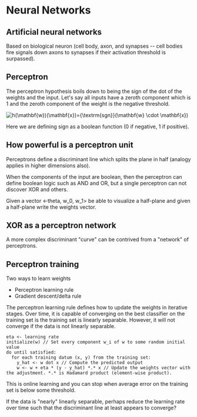 Neural Networks
===============

Artificial neural networks
--------------------------

Based on biological neuron (cell body, axon, and synapses -- cell bodies fire signals down axons to synapses if their activation threshold is surpassed).

Perceptron
----------

The perceptron hypothesis boils down to being the sign of the dot of the weights and the input. Let's say all inputs have a zeroth component which is 1 and the zeroth component of the weight is the negative threshold.

<img src="http://s.wordpress.com/latex.php?latex=h%28%5Cmathbf%7Bw%7D%29%28%5Cmathbf%7Bx%7D%29%3D%7B%5Ctextrm%7Bsgn%7D%7D%28%5Cmathbf%7Bw%7D%20%5Ccdot%20%5Cmathbf%7Bx%7D%29&amp;bg=ffffff&amp;fg=000000&amp;s=0" alt="h(\mathbf{w})(\mathbf{x})={\textrm{sgn}}(\mathbf{w} \cdot \mathbf{x})" title="h(\mathbf{w})(\mathbf{x})={\textrm{sgn}}(\mathbf{w} \cdot \mathbf{x})" class="latex">

Here we are defining sign as a boolean function (0 if negative, 1 if positive).

How powerful is a perceptron unit
---------------------------------

Perceptrons define a discriminant line which splits the plane in half (analogy applies in higher dimensions also).

When the components of the input are boolean, then the perceptron can define boolean logic such as AND and OR, but a single perceptron can not discover XOR and others.

Given a vector <-theta, w_0, w_1> be able to visualize a half-plane and given a half-plane write the weights vector.

XOR as a perceptron network
---------------------------

A more complex discriminant "curve" can be contrived from a "network" of perceptrons.


Perceptron training
-------------------

Two ways to learn weights

* Perceptron learning rule
* Gradient descent/delta rule

The perceptron learning rule defines how to update the weights in iterative stages. Over time, it is capable of converging on the best classifier on the training set is the training set is linearly separable. However, it will not converge if the data is not linearly separable.

```
eta <- learning rate
initialize(w) // Set every component w_i of w to some random initial value
do until satisfied: 
  for each training datum (x, y) from the training set:
    y_hat <- w dot x // Compute the predicted output
    w <- w + eta * (y - y_hat) *.* x // Update the weights vector with the adjustment. *.* is Hadamard product (element-wise product).

```

This is online learning and you can stop when average error on the training set is below some threshold.

If the data is "nearly" linearly separable, perhaps reduce the learning rate over time such that the discriminant line at least appears to converge?


